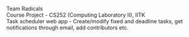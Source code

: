 Team Radicals  
Course Project - CS252 (Computing Laboratory II), IITK    
Task scheduler web app - Create/modify fixed and deadline tasks, get notifications through email, add contributors etc.

